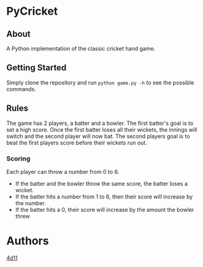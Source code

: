 # PyCricket

## About
A Python implementation of the classic cricket hand game.

## Getting Started
Simply clone the repository and run `python game.py -h` to see the possible commands.

## Rules
The game has 2 players, a batter and a bowler. The first batter's goal is to set a high score. Once the first batter 
loses all their wickets, the innings will switch and the second player will now bat. The second players goal is to 
beat the first players score before their wickets run out. 

### Scoring
Each player can throw a number from 0 to 6. 
* If the batter and the bowler throw the same score, the batter loses a wicket.
* If the batter hits a number from 1 to 6, then their score will increase by the number.
* If the batter hits a 0, their score will increase by the amount the bowler threw


# Authors 
[4d11](https://github.com/4d11)

